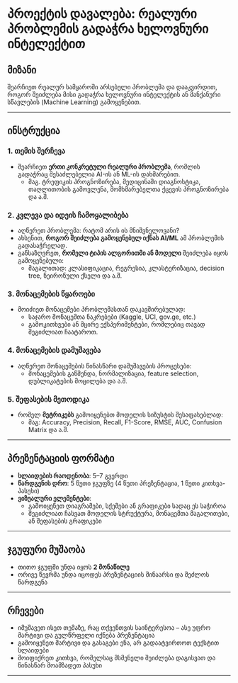 
# პროექტის დავალება: რეალური პრობლემის გადაჭრა ხელოვნური ინტელექტით

## მიზანი  
შეარჩიეთ რეალურ სამყაროში არსებული პრობლემა და დააკვირდით, როგორ შეიძლება მისი გადაჭრა ხელოვნური ინტელექტის ან მანქანური სწავლების (Machine Learning) გამოყენებით.

---

## ინსტრუქცია

### 1. თემის შერჩევა
- შეარჩიეთ **ერთი კონკრეტული რეალური პრობლემა**, რომლის გადაჭრაც შესაძლებელია AI-ის ან ML-ის დახმარებით.
  - მაგ. ტრეფიკის პროგნოზირება, მედიცინაში დიაგნოსტიკა, თაღლითობის გამოვლენა, მომხმარებელთა ქცევის პროგნოზირება და ა.შ.

### 2. კვლევა და იდეის ჩამოყალიბება
- აღწერეთ პრობლემა: რატომ არის ის მნიშვნელოვანი?
- ახსენით, **როგორ შეიძლება გამოყენებულ იქნას AI/ML** ამ პრობლემის გადასაჭრელად.
- განსაზღვრეთ, **რომელი ტიპის ალგორითმი ან მოდელი** შეიძლება იყოს გამოყენებული:
  - მაგალითად: კლასიფიკაცია, რეგრესია, კლასტერიზაცია, decision tree, ნეირონული ქსელი და ა.შ.

### 3. მონაცემების წყაროები
- მოიძიეთ მონაცემები პრობლემასთან დაკავშირებულად:
  - საჯარო მონაცემთა ნაკრებები (Kaggle, UCI, gov.ge, etc.)
  - გამოკითხვები ან მცირე ექსპერიმენტები, რომლებიც თავად შეგიძლიათ ჩაატაროთ.

### 4. მონაცემების დამუშავება
- აღწერეთ მონაცემების წინასწარი დამუშავების პროცესები:
  - მონაცემების გაწმენდა, ნორმალიზაცია, feature selection, დუბლიკატების მოცილება და ა.შ.

### 5. შეფასების მეთოდიკა
- რომელ **მეტრიკებს** გამოიყენებთ მოდელის სიზუსტის შესაფასებლად:
  - მაგ: Accuracy, Precision, Recall, F1-Score, RMSE, AUC, Confusion Matrix და ა.შ.

---

## პრეზენტაციის ფორმატი
- **სლაიდების რაოდენობა**: 5–7 გვერდი
- **წარდგენის დრო**: 5 წუთი ჯგუფზე (4 წუთი პრეზენტაცია, 1 წუთი კითხვა-პასუხი)
- **ვიზუალური ელემენტები**:
  - გამოიყენეთ დიაგრამები, სქემები ან გრაფიკები სადაც ეს საჭიროა
  - შეგიძლიათ ჩასვათ მოდელის სტრუქტურა, მონაცემთა მაგალითები, ან შეფასების გრაფიკები

---

## ჯგუფური მუშაობა
- თითო ჯგუფში უნდა იყოს **2 მონაწილე**
- ორივე წევრმა უნდა იცოდეს პრეზენტაციის შინაარსი და შეძლოს წარდგენა

---

## რჩევები
- იმუშავეთ ისეთ თემაზე, რაც თქვენთვის საინტერესოა – ასე უფრო მარტივი და გულწრფელი იქნება პრეზენტაცია
- გამოიყენეთ მარტივი და გასაგები ენა, არ გადაატვირთოთ ტექსტით სლაიდები
- მოიფიქრეთ კითხვა, რომელსაც მსმენელი შეიძლება დაგისვათ და წინასწარ მოამზადეთ პასუხი

---
